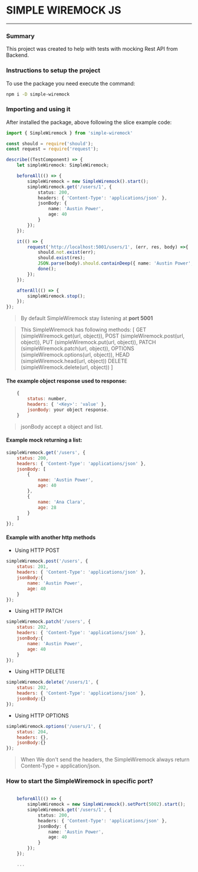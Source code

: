 # SIMPLE WIREMOCK JS
---

### Summary

This project was created to help with tests with mocking Rest API from Backend.

### Instructions to setup the project

To use the package you need execute the command:

```bash
npm i -D simple-wiremock
``` 

### Importing and using it

After installed the package, above following the slice example code:

```typescript
import { SimpleWiremock } from 'simple-wiremock'

const should = require('should');
const request = require('request');

describe((TestComponent) => {
    let simpleWiremock: SimpleWiremock;

    beforeAll(() => {
        simpleWiremock = new SimpleWiremock().start();
        simpleWiremock.get('/users/1', {
            status: 200,
            headers: { 'Content-Type': 'applications/json' },
            jsonBody: {
                name: 'Austin Power',
                age: 40
            }
        });
    });

    it(() => {
        request('http://localhost:5001/users/1', (err, res, body) =>{
            should.not.exist(err);
            should.exist(res);
            JSON.parse(body).should.containDeep({ name: 'Austin Power', age: 40 });
            done();
        });
    });

    afterAll(() => {
        simpleWiremock.stop();
    });
});
```

> By default SimpleWiremock stay listening at **port 5001**

> This SimpleWiremock has following methods:
> [
>   GET (simpleWiremock.get(url, object)), 
>   POST (simpleWiremock.post(url, object)), 
>   PUT (simpleWiremock.put(url, object)), 
>   PATCH (simpleWiremock.patch(url, object)), 
>   OPTIONS (simpleWiremock.options(url, object)), 
>   HEAD (simpleWiremock.head(url, object))
>   DELETE (simpleWiremock.delete(url, object))
> ]

#### The example object response used to response:
```javascript
    {
        status: number,
        headers: { '<Key>': 'value' },
        jsonBody: your object response.
    }
```

> jsonBody accept a object and list.

#### Example mock returning a list:

```javascript
simpleWiremock.get('/users', {
    status: 200,
    headers: { 'Content-Type': 'applications/json' },
    jsonBody: [
        {
            name: 'Austin Power',
            age: 40
        },
        {
            name: 'Ana Clara',
            age: 28
        }
    ]
});
```

#### Example with another http methods

- Using HTTP POST
```javascript
simpleWiremock.post('/users', {
    status: 201,
    headers: { 'Content-Type': 'applications/json' },
    jsonBody:{
        name: 'Austin Power',
        age: 40
    }
});
```

- Using HTTP PATCH
```javascript
simpleWiremock.patch('/users', {
    status: 202,
    headers: { 'Content-Type': 'applications/json' },
    jsonBody:{
        name: 'Austin Power',
        age: 40
    }
});
```

- Using HTTP DELETE
```javascript
simpleWiremock.delete('/users/1', {
    status: 202,
    headers: { 'Content-Type': 'applications/json' },
    jsonBody:{}
});
```

- Using HTTP OPTIONS
```javascript
simpleWiremock.options('/users/1', {
    status: 204,
    headers: {},
    jsonBody:{}
});
```

> When We don't send the headers, the SimpleWiremock always return Content-Type = application/json.

### How to start the SimpleWiremock in specific port?

```typescript
    
    beforeAll(() => {
        simpleWiremock = new SimpleWiremock().setPort(5002).start();
        simpleWiremock.get('/users/1', {
            status: 200,
            headers: { 'Content-Type': 'applications/json' },
            jsonBody: {
                name: 'Austin Power',
                age: 40
            }
        });
    });

    ...
```